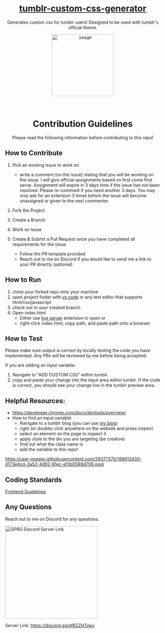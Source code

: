<div align="center">
   
# [tumblr-custom-css-generator](https://daysmachine.github.io/tumblr-custom-css-generator/)
Generates custom css for tumblr users! Designed to be used with tumblr's official theme. 

<kbd>
<img width="200" alt="image" src="https://user-images.githubusercontent.com/28377370/166581689-114ccbb0-4823-454d-8020-855d016b2cd8.png">
</kbd>
</div>

<br>
<br>

<div align="center">
   
# Contribution Guidelines


<p>Please read the following information before contributing to this repo!</p> 

</div>

## How to Contribute
1. Pick an existing issue to work on
    * write a comment (on the issue) stating that you will be working on the issue. I will give official assignments based on first come first serve. Assignment will expire in 3 days time if the issue has not been resolved. Please re-comment if you need another 3 days. You may only ask for an extension 3 times before the issue will become unassigned or given to the next commenter.  

2. Fork the Project 

3. Create a Branch 

4. Work on Issue 

5. Create & Submit a Pull Request once you have completed all requirements for the issue. 
    * Follow the PR template provided 
    * Reach out to me on Discord if you would like to send me a link to your PR directly (optional)


## How to Run
1. clone your forked repo onto your machine
2. open project folder with [vs code](https://code.visualstudio.com/) or any text editor that supports html/css/javascript
3. check out to your created branch. 
4. Open index.html
    * Either use [live server](https://marketplace.visualstudio.com/items?itemName=ritwickdey.LiveServer) extension to open or 
    * right-click index.html, copy path, and paste path onto a browser. 

## How to Test

Please make sure output is correct by locally testing the code you have implemented. Any PRs will be reviewed by me before being accepted. 

If you are adding an input variable:
1. Navigate to "ADD CUSTOM CSS" within tumblr. 
2. copy and paste your change into the input area within tumblr. If the code is correct, you should see your change live in the tumblr preview area. 

## Helpful Resources: 
* https://developer.chrome.com/docs/devtools/overview/
* How to find an input variable: 
  * Navigate to a tumblr blog (you can use [my blog](https://bluetoadmoneyghost-blog.tumblr.com/))
  * right (or double) click anywhere on the website and press inspect 
  * select an element on the page to inspect it
  * apply style to the div you are targeting (be creative) 
  * find out what the class name is 
  * add the variable to this repo!

https://user-images.githubusercontent.com/28377370/166612430-4173e4cd-3a52-4d92-81ec-ef3b5589d706.mp4

## Coding Standards 
[Frontend Guidelines](https://github.com/bendc/frontend-guidelines)

## Any Questions
Reach out to me on Discord for any questions. 

<a href="https://discord.gg/qfRZZH7Jwv">
<img src="https://discord.com/assets/e4923594e694a21542a489471ecffa50.svg" alt="GPRG Discord Server Link" width="300px"/>
</a>

Server Link: https://discord.gg/qfRZZH7Jwv

